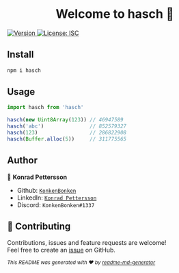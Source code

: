 <h1 align="center">Welcome to hasch 👋</h1>
<p>
  <a href="https://www.npmjs.com/package/hasch" target="_blank">
    <img alt="Version" src="https://img.shields.io/npm/v/hasch.svg">
  </a>
  <a href="#" target="_blank">
    <img alt="License: ISC" src="https://img.shields.io/badge/License-ISC-yellow.svg" />
  </a>
</p>

## Install

```sh
npm i hasch
```

## Usage

```ts
import hasch from 'hasch'

hasch(new Uint8Array(123)) // 46947589
hasch('abc')               // 852579327
hasch(123)                 // 286822908
hasch(Buffer.alloc(5))     // 311775565
```

## Author

👤 **Konrad Pettersson**

- Github: [`KonkenBonken`](https://github.com/KonkenBonken)
- LinkedIn: [`Konrad Pettersson`](https://linkedin.com/in/konrad-pettersson-167144206)
- Discord: `KonkenBonken#1337`

## 🤝 Contributing

Contributions, issues and feature requests are welcome!<br />Feel free to create an [issue](https://github.com/KonkenBonken/hasch/issues) on GitHub.

<sub>_This README was generated with ❤️ by [readme-md-generator](https://github.com/kefranabg/readme-md-generator)_</sub>
